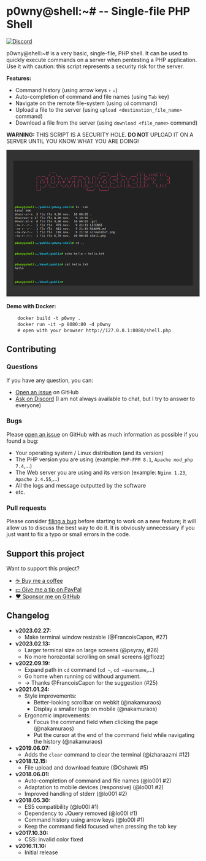 # p0wny@shell:~# -- Single-file PHP Shell

[![Discord](https://img.shields.io/badge/chat-Discord-8c9eff?logo=discord&logoColor=ffffff)](https://discord.gg/P77sWhuSs4)

p0wny@shell:~# is a very basic, single-file, PHP shell. It can be used to quickly execute commands on a server when pentesting a PHP application. Use it with caution: this script represents a security risk for the server.

**Features:**

* Command history (using arrow keys `↑` `↓`)
* Auto-completion of command and file names (using `Tab` key)
* Navigate on the remote file-system (using `cd` command)
* Upload a file to the server (using `upload <destination_file_name>` command)
* Download a file from the server (using `download <file_name>` command)

**WARNING:** THIS SCRIPT IS A SECURITY HOLE. **DO NOT** UPLOAD IT ON A SERVER UNTIL YOU KNOW WHAT YOU ARE DOING!

![Screenshot](./screenshot.png)


**Demo with Docker:**

        docker build -t p0wny .
        docker run -it -p 8080:80 -d p0wny
        # open with your browser http://127.0.0.1:8080/shell.php


## Contributing

### Questions

If you have any question, you can:

* [Open an issue](https://github.com/flozz/p0wny-shell/issues) on GitHub
* [Ask on Discord](https://discord.gg/P77sWhuSs4) (I am not always available to chat, but I try to answer to everyone)


### Bugs

Please [open an issue](https://github.com/flozz/p0wny-shell/issues) on GitHub with as much information as possible if you found a bug:

* Your operating system / Linux distribution (and its version)
* The PHP version you are using (example: `PHP-FPM 8.1`, `Apache mod_php 7.4`,...)
* The Web server you are using and its version (example: `Nginx 1.23`, `Apache 2.4.55`,...)
* All the logs and message outputted by the software
* etc.


### Pull requests

Please consider [filing a bug](https://github.com/flozz/p0wny-shell/issues) before starting to work on a new feature; it will allow us to discuss the best way to do it. It is obviously unnecessary if you just want to fix a typo or small errors in the code.


## Support this project

Want to support this project?

* [☕️ Buy me a coffee](https://www.buymeacoffee.com/flozz)
* [💵️ Give me a tip on PayPal](https://www.paypal.me/0xflozz)
* [❤️ Sponsor me on GitHub](https://github.com/sponsors/flozz)


## Changelog

* **v2023.02.27:**
  * Make terminal window resizable (@FrancoisCapon, #27)
* **v2023.02.13:**
  * Larger terminal size on large screens (@psyray, #26)
  * No more horozontal scrolling on small screens (@flozz)
* **v2022.09.19:**
  * Expand path in `cd` command (`cd ~`, `cd ~username`,...)
  * Go home when running cd withoud argument.
  * → Thanks @FrancoisCapon for the suggestion (#25)
* **v2021.01.24:**
  * Style improvements:
    * Better-looking scrollbar on webkit (@nakamuraos)
    * Display a smaller logo on mobile (@nakamuraos)
  * Ergonomic improvements:
    * Focus the command field when clicking the page (@nakamuraos)
    * Put the cursor at the end of the command field while navigating the history (@nakamuraos)
* **v2019.06.07:**
  * Adds the `clear` command to clear the terminal (@izharaazmi #12)
* **v2018.12.15:**
  * File upload and download feature (@Oshawk #5)
* **v2018.06.01:**
  * Auto-completion of command and file names (@lo001 #2)
  * Adaptation to mobile devices (responsive) (@lo001 #2)
  * Improved handling of stderr (@lo001 #2)
* **v2018.05.30:**
  * ES5 compatibility (@lo00l #1)
  * Dependency to JQuery removed (@lo00l #1)
  * Command history using arrow keys (@lo00l #1)
  * Keep the command field focused when pressing the tab key
* **v2017.10.30:**
  * CSS: invalid color fixed
* **v2016.11.10:**
  * Initial release
